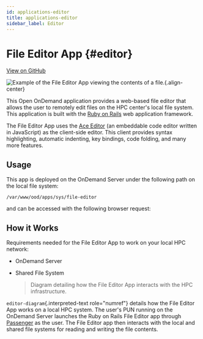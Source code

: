 ```yaml
---
id: applications-editor
title: applications-editor
sidebar_label: Editor
---
```

File Editor App {#editor}
===============

[View on
GitHub](https://github.com/OSC/ondemand/tree/master/apps/file-editor)

![Example of the File Editor App viewing the contents of a
file.](/images/editor-app.png){.align-center}

This Open OnDemand application provides a web-based file editor that
allows the user to remotely edit files on the HPC center\'s local file
system. This application is built with the [Ruby on
Rails](http://rubyonrails.org/) web application framework.

The File Editor App uses the [Ace Editor](https://ace.c9.io/) (an
embeddable code editor written in JavaScript) as the client-side editor.
This client provides syntax highlighting, automatic indenting, key
bindings, code folding, and many more features.

Usage
-----

This app is deployed on the OnDemand Server under the following path on
the local file system:

    /var/www/ood/apps/sys/file-editor

and can be accessed with the following browser request:

How it Works
------------

Requirements needed for the File Editor App to work on your local HPC
network:

-   OnDemand Server

-   Shared File System

    > Diagram detailing how the File Editor App interacts with the HPC
    > infrastructure.

`editor-diagram`{.interpreted-text role="numref"} details how the File
Editor App works on a local HPC system. The user\'s PUN running on the
OnDemand Server launches the Ruby on Rails File Editor app through
[Passenger](https://www.phusionpassenger.com/) as the user. The File
Editor app then interacts with the local and shared file systems for
reading and writing the file contents.
